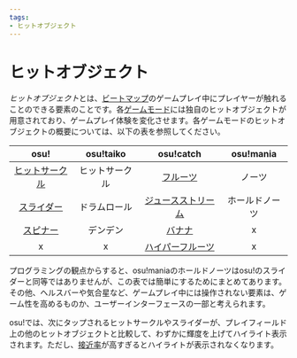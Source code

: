 ```yaml
---
tags:
- ヒットオブジェクト
---
```


<!-- TODO: should also have articles for each hit object -->

<!-- TODO: other games modes? =( -->

# ヒットオブジェクト

*ヒットオブジェクト*とは、[ビートマップ](/wiki/Beatmap)のゲームプレイ中にプレイヤーが触れることのできる要素のことです。各[ゲームモード](/wiki/Game_mode)には独自のヒットオブジェクトが用意されており、ゲームプレイ体験を変化させます。各ゲームモードのヒットオブジェクトの概要については、以下の表を参照してください。

| osu! | osu!taiko | osu!catch | osu!mania |
| :-: | :-: | :-: | :-: |
| [ヒットサークル](/wiki/Hit_object/Hit_circle) | ヒットサークル | [フルーツ](/wiki/Hit_object/Fruit) | ノーツ |
| [スライダー](/wiki/Hit_object/Slider) | ドラムロール | [ジュースストリーム](/wiki/Hit_object/Juice_stream) | ホールドノーツ |
| [スピナー](/wiki/Hit_object/Spinner) | デンデン | [バナナ](/wiki/Hit_object/Banana) | x |
| x | x | [ハイパーフルーツ](/wiki/Hit_object/Hyperfruit) | x |

プログラミングの観点からすると、osu!maniaのホールドノーツはosu!のスライダーと同等ではありませんが、この表では簡単にするためにまとめてあります。その他、ヘルスバーや気合星など、ゲームプレイ中には操作されない要素は、ゲーム性を高めるものか、ユーザーインターフェースの一部と考えられます。

osu!では、次にタップされるヒットサークルやスライダーが、プレイフィールド上の他のヒットオブジェクトと比較して、わずかに輝度を上げてハイライト表示されます。ただし、[接近率](/wiki/Beatmapping/Approach_rate)が高すぎるとハイライトが表示されなくなります。

<!-- TODO: Add links to other articles when they're available -->
